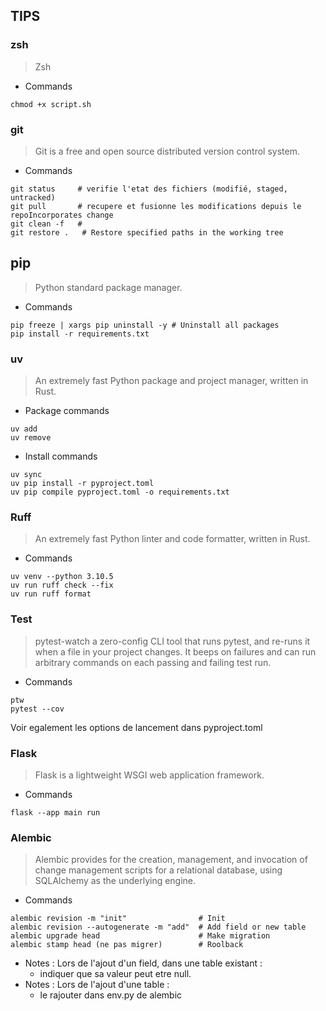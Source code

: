 ## TIPS
### zsh
> Zsh
- Commands
```
chmod +x script.sh

```
### git
> Git is a free and open source distributed version control system.
- Commands
```
git status     # verifie l'etat des fichiers (modifié, staged, untracked)
git pull       # recupere et fusionne les modifications depuis le repoIncorporates change
git clean -f   #  
git restore .   # Restore specified paths in the working tree 
```
## pip
> Python standard package manager.
- Commands
```
pip freeze | xargs pip uninstall -y # Uninstall all packages
pip install -r requirements.txt
```

### uv
> An extremely fast Python package and project manager, written in Rust.
- Package commands
```
uv add
uv remove
```
- Install commands
```
uv sync
uv pip install -r pyproject.toml
uv pip compile pyproject.toml -o requirements.txt
```

### Ruff
> An extremely fast Python linter and code formatter, written in Rust.
- Commands
```
uv venv --python 3.10.5
uv run ruff check --fix
uv run ruff format
```

### Test
> pytest-watch a zero-config CLI tool that runs pytest, and re-runs it when a file in your project changes. It beeps on failures and can run arbitrary commands on each passing and failing test run.
- Commands
```
ptw
pytest --cov
```
Voir egalement les options de lancement dans pyproject.toml

### Flask
> Flask is a lightweight WSGI web application framework.
- Commands
```
flask --app main run
```

### Alembic
> Alembic provides for the creation, management, and invocation of change management scripts for a relational database, using SQLAlchemy as the underlying engine. 
- Commands
```
alembic revision -m "init"                # Init
alembic revision --autogenerate -m "add"  # Add field or new table
alembic upgrade head                      # Make migration
alembic stamp head (ne pas migrer)        # Roolback
```
- Notes : Lors de l'ajout d'un field, dans une table existant : 
  * indiquer que sa valeur peut etre null.
- Notes : Lors de l'ajout d'une table :
  * le rajouter dans env.py de alembic
